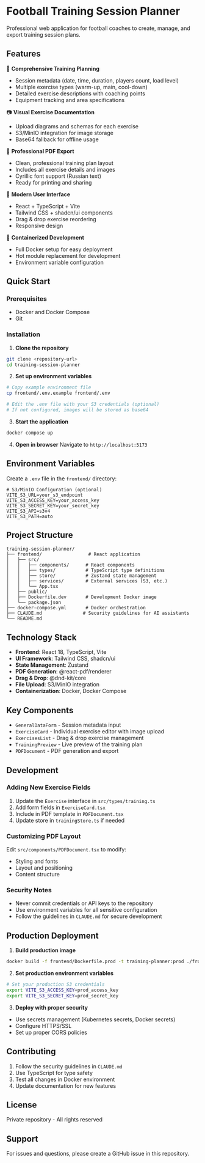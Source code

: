 # Football Training Session Planner

Professional web application for football coaches to create, manage, and export training session plans.

## Features

🏈 **Comprehensive Training Planning**
- Session metadata (date, time, duration, players count, load level)
- Multiple exercise types (warm-up, main, cool-down)
- Detailed exercise descriptions with coaching points
- Equipment tracking and area specifications

📷 **Visual Exercise Documentation**
- Upload diagrams and schemas for each exercise
- S3/MinIO integration for image storage
- Base64 fallback for offline usage

📄 **Professional PDF Export**
- Clean, professional training plan layout
- Includes all exercise details and images
- Cyrillic font support (Russian text)
- Ready for printing and sharing

🎨 **Modern User Interface**
- React + TypeScript + Vite
- Tailwind CSS + shadcn/ui components
- Drag & drop exercise reordering
- Responsive design

🐳 **Containerized Development**
- Full Docker setup for easy deployment
- Hot module replacement for development
- Environment variable configuration

## Quick Start

### Prerequisites
- Docker and Docker Compose
- Git

### Installation

1. **Clone the repository**
```bash
git clone <repository-url>
cd training-session-planner
```

2. **Set up environment variables**
```bash
# Copy example environment file
cp frontend/.env.example frontend/.env

# Edit the .env file with your S3 credentials (optional)
# If not configured, images will be stored as base64
```

3. **Start the application**
```bash
docker compose up
```

4. **Open in browser**
Navigate to `http://localhost:5173`

## Environment Variables

Create a `.env` file in the `frontend/` directory:

```env
# S3/MinIO Configuration (optional)
VITE_S3_URL=your_s3_endpoint
VITE_S3_ACCESS_KEY=your_access_key
VITE_S3_SECRET_KEY=your_secret_key
VITE_S3_API=s3v4
VITE_S3_PATH=auto
```

## Project Structure

```
training-session-planner/
├── frontend/                 # React application
│   ├── src/
│   │   ├── components/      # React components
│   │   ├── types/           # TypeScript type definitions
│   │   ├── store/           # Zustand state management
│   │   ├── services/        # External services (S3, etc.)
│   │   └── App.tsx
│   ├── public/
│   ├── Dockerfile.dev       # Development Docker image
│   └── package.json
├── docker-compose.yml       # Docker orchestration
├── CLAUDE.md               # Security guidelines for AI assistants
└── README.md
```

## Technology Stack

- **Frontend**: React 18, TypeScript, Vite
- **UI Framework**: Tailwind CSS, shadcn/ui
- **State Management**: Zustand
- **PDF Generation**: @react-pdf/renderer
- **Drag & Drop**: @dnd-kit/core
- **File Upload**: S3/MinIO integration
- **Containerization**: Docker, Docker Compose

## Key Components

- `GeneralDataForm` - Session metadata input
- `ExerciseCard` - Individual exercise editor with image upload
- `ExercisesList` - Drag & drop exercise management
- `TrainingPreview` - Live preview of the training plan
- `PDFDocument` - PDF generation and export

## Development

### Adding New Exercise Fields

1. Update the `Exercise` interface in `src/types/training.ts`
2. Add form fields in `ExerciseCard.tsx`
3. Include in PDF template in `PDFDocument.tsx`
4. Update store in `trainingStore.ts` if needed

### Customizing PDF Layout

Edit `src/components/PDFDocument.tsx` to modify:
- Styling and fonts
- Layout and positioning
- Content structure

### Security Notes

- Never commit credentials or API keys to the repository
- Use environment variables for all sensitive configuration
- Follow the guidelines in `CLAUDE.md` for secure development

## Production Deployment

1. **Build production image**
```bash
docker build -f frontend/Dockerfile.prod -t training-planner:prod ./frontend
```

2. **Set production environment variables**
```bash
# Set your production S3 credentials
export VITE_S3_ACCESS_KEY=prod_access_key
export VITE_S3_SECRET_KEY=prod_secret_key
```

3. **Deploy with proper security**
- Use secrets management (Kubernetes secrets, Docker secrets)
- Configure HTTPS/SSL
- Set up proper CORS policies

## Contributing

1. Follow the security guidelines in `CLAUDE.md`
2. Use TypeScript for type safety
3. Test all changes in Docker environment
4. Update documentation for new features

## License

Private repository - All rights reserved

## Support

For issues and questions, please create a GitHub issue in this repository.